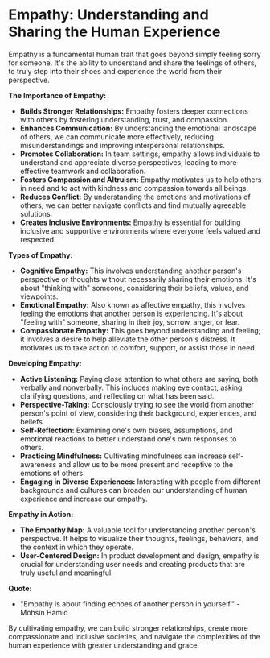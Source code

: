 # Empathy: Understanding and Sharing the Human Experience

Empathy is a fundamental human trait that goes beyond simply feeling sorry for someone. It's the ability to understand and share the feelings of others, to truly step into their shoes and experience the world from their perspective. 

**The Importance of Empathy:**

* **Builds Stronger Relationships:** Empathy fosters deeper connections with others by fostering understanding, trust, and compassion. 
* **Enhances Communication:** By understanding the emotional landscape of others, we can communicate more effectively, reducing misunderstandings and improving interpersonal relationships.
* **Promotes Collaboration:** In team settings, empathy allows individuals to understand and appreciate diverse perspectives, leading to more effective teamwork and collaboration. 
* **Fosters Compassion and Altruism:** Empathy motivates us to help others in need and to act with kindness and compassion towards all beings. 
* **Reduces Conflict:** By understanding the emotions and motivations of others, we can better navigate conflicts and find mutually agreeable solutions.
* **Creates Inclusive Environments:** Empathy is essential for building inclusive and supportive environments where everyone feels valued and respected.

**Types of Empathy:**

* **Cognitive Empathy:** This involves understanding another person's perspective or thoughts without necessarily sharing their emotions. It's about "thinking with" someone, considering their beliefs, values, and viewpoints. 
* **Emotional Empathy:** Also known as affective empathy, this involves feeling the emotions that another person is experiencing. It's about "feeling with" someone, sharing in their joy, sorrow, anger, or fear.
* **Compassionate Empathy:** This goes beyond understanding and feeling; it involves a desire to help alleviate the other person's distress. It motivates us to take action to comfort, support, or assist those in need.

**Developing Empathy:**

* **Active Listening:** Paying close attention to what others are saying, both verbally and nonverbally. This includes making eye contact, asking clarifying questions, and reflecting on what has been said. 
* **Perspective-Taking:** Consciously trying to see the world from another person's point of view, considering their background, experiences, and beliefs. 
* **Self-Reflection:** Examining one's own biases, assumptions, and emotional reactions to better understand one's own responses to others. 
* **Practicing Mindfulness:** Cultivating mindfulness can increase self-awareness and allow us to be more present and receptive to the emotions of others. 
* **Engaging in Diverse Experiences:** Interacting with people from different backgrounds and cultures can broaden our understanding of human experience and increase our empathy.

**Empathy in Action:**

* **The Empathy Map:** A valuable tool for understanding another person's perspective. It helps to visualize their thoughts, feelings, behaviors, and the context in which they operate. 
* **User-Centered Design:** In product development and design, empathy is crucial for understanding user needs and creating products that are truly useful and meaningful.

**Quote:**

* "Empathy is about finding echoes of another person in yourself." - Mohsin Hamid

By cultivating empathy, we can build stronger relationships, create more compassionate and inclusive societies, and navigate the complexities of the human experience with greater understanding and grace.
